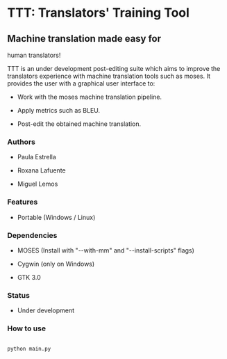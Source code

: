 # TTT: Translators' Training Tool

## Machine translation made easy for
human translators!

TTT is an under development post-editing
suite which aims to improve the
translators experience with machine
translation tools such as moses. It
provides the user with a graphical user
interface to:

- Work with the moses machine
translation pipeline.

- Apply metrics such as BLEU.

- Post-edit the obtained machine
translation.

### Authors

- Paula Estrella

- Roxana Lafuente

- Miguel Lemos

### Features

- Portable (Windows / Linux)

### Dependencies

- MOSES (Install with "--with-mm" and
"--install-scripts" flags)

- Cygwin (only on Windows)

- GTK 3.0

### Status

- Under development

### How to use

```

python main.py

```